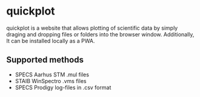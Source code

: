 # quickplot

quickplot is a website that allows plotting of scientific data by simply draging
and dropping files or folders into the browser window. Additionally, It can be
installed locally as a PWA.

## Supported methods

- SPECS Aarhus STM .mul files
- STAIB WinSpectro .vms files
- SPECS Prodigy log-files in .csv format
